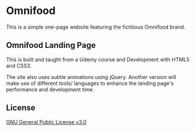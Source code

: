 # Omnifood

This is a simple one-page website featuring the fictitious Omnifood brand.

## Omnifood Landing Page

This is built and taught from a Udemy course and Development with HTML5 and CSS3.

The site also uses subtle animations using jQuery. Another version will make use of different tools/ languages to enhance the landing page's performance and development time.

## License
[GNU General Public License v3.0](https://github.com/barisariburnu/omnifood/blob/master/LICENSE)
